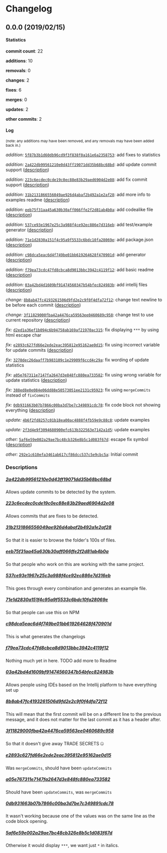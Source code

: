 # Changelog
## 0.0.0 (2019/02/15)
#### Statistics
**commit count**: 22

**additions**: 10

**removals**: 0

**changes**: 2

**fixes**: 6

**merges**: 0

**updates**: 2

**other commits**: 2

#### Log
<small>(note: any additions may have been removed, and any removals may have been added back in.)</small>

*addition:* [`5f87b3b1d60db96cd9f3f838f0a161e6a2358753`](commit/5f87b3b1d60db96cd9f3f838f0a161e6a2358753?refName=refs/heads/master): add fixes to statistics

*addition:* [`2a422db99561210e0d43ff19071dd35b68bc68bd`](commit/2a422db99561210e0d43ff19071dd35b68bc68bd?refName=refs/heads/master): add update commit support ([description](#2a422db99561210e0d43ff19071dd35b68bc68bd))

*addition:* [`223c6ecdec0cde19c0ec88e83b29aed6904d2e08`](commit/223c6ecdec0cde19c0ec88e83b29aed6904d2e08?refName=refs/heads/master): add fix commit support ([description](#223c6ecdec0cde19c0ec88e83b29aed6904d2e08))

*addition:* [`31b2131866556049ae926d4abaf2b492a1e2af28`](commit/31b2131866556049ae926d4abaf2b492a1e2af28?refName=refs/heads/master): add more info to examples readme ([description](#31b2131866556049ae926d4abaf2b492a1e2af28))

*addition:* [`eeb75f31aa45a630b30aff066ffe2f2d81ab4b0a`](commit/eeb75f31aa45a630b30aff066ffe2f2d81ab4b0a?refName=refs/heads/master): add codealike file ([description](#eeb75f31aa45a630b30aff066ffe2f2d81ab4b0a))

*addition:* [`537ce93e1967e25c3a988f4ce92ec886e7d316eb`](commit/537ce93e1967e25c3a988f4ce92ec886e7d316eb?refName=refs/heads/master): add test/example generator ([description](#537ce93e1967e25c3a988f4ce92ec886e7d316eb))

*addition:* [`71e1d2830a151f4c95a9f5533c6bdc10fa28069e`](commit/71e1d2830a151f4c95a9f5533c6bdc10fa28069e?refName=refs/heads/master): add package.json ([description](#71e1d2830a151f4c95a9f5533c6bdc10fa28069e))

*addition:* [`c98dca5eac6d4f749be01bb619264628f470901d`](commit/c98dca5eac6d4f749be01bb619264628f470901d?refName=refs/heads/master): add generator ([description](#c98dca5eac6d4f749be01bb619264628f470901d))

*addition:* [`f79ea73cdc47fd8cbca8d9013bbc3942c4119f12`](commit/f79ea73cdc47fd8cbca8d9013bbc3942c4119f12?refName=refs/heads/master): add basic readme ([description](#f79ea73cdc47fd8cbca8d9013bbc3942c4119f12))

*addition:* [`03a42bd4d1609bf91474560347b54bfec824983b`](commit/03a42bd4d1609bf91474560347b54bfec824983b?refName=refs/heads/master): add intellij files ([description](#03a42bd4d1609bf91474560347b54bfec824983b))

*change:* [`8b8ab47fc4193261506d9fd2e2c9f0f4dfa72f12`](commit/8b8ab47fc4193261506d9fd2e2c9f0f4dfa72f12?refName=refs/heads/master): change text newline to be before each commit ([description](#8b8ab47fc4193261506d9fd2e2c9f0f4dfa72f12))

*change:* [`3f11829000fba42a4476ca59563ee0460689c958`](commit/3f11829000fba42a4476ca59563ee0460689c958?refName=refs/heads/master): change test to use current repository ([description](#3f11829000fba42a4476ca59563ee0460689c958))

*fix:* [`d2ed1a36ef1b094c6b94758ab169af21970ac315`](commit/d2ed1a36ef1b094c6b94758ab169af21970ac315?refName=refs/heads/master): fix displaying `***` by using html escape char

*fix:* [`e2893c627fd66e2ede2eac395812e95162ae0d15`](commit/e2893c627fd66e2ede2eac395812e95162ae0d15?refName=refs/heads/master): fix using incorrect variable for update commits ([description](#e2893c627fd66e2ede2eac395812e95162ae0d15))

*fix:* [`3270dec26daaff7b983109c1e29909f6ccd4c29a`](commit/3270dec26daaff7b983109c1e29909f6ccd4c29a?refName=refs/heads/master): fix wording of update statistics

*fix:* [`a05e767311e7147fa2647d3e848fc880ea733582`](commit/a05e767311e7147fa2647d3e848fc880ea733582?refName=refs/heads/master): fix using wrong variable for update statistics ([description](#a05e767311e7147fa2647d3e848fc880ea733582))

*fix:* [`388ed8e0e084e06dd88e50573051ee2131c95923`](commit/388ed8e0e084e06dd88e50573051ee2131c95923?refName=refs/heads/master): fix using `mergeCommits` instead of `fixCommits`

*fix:* [`0db931663b07b7866c00ba3d7be7c349891cdc78`](commit/0db931663b07b7866c00ba3d7be7c349891cdc78?refName=refs/heads/master): fix code block not showing everything ([description](#0db931663b07b7866c00ba3d7be7c349891cdc78))

*update:* [`4b6f2fd8257c01b18ea00ac4888f4fb59e9c88c8`](commit/4b6f2fd8257c01b18ea00ac4888f4fb59e9c88c8?refName=refs/heads/master): update examples

*update:* [`2f3d4e9f3094680900efc613b322563e7142a1d5`](commit/2f3d4e9f3094680900efc613b322563e7142a1d5?refName=refs/heads/master): update examples

*other:* [`5af6e59e002a29ae7bc48cb326e8b5c1d083f67d`](commit/5af6e59e002a29ae7bc48cb326e8b5c1d083f67d?refName=refs/heads/master): escape fix symbol ([description](#5af6e59e002a29ae7bc48cb326e8b5c1d083f67d))

*other:* [`292e1c610efa3461ab617cf86dcc537c5e9cbc5a`](commit/292e1c610efa3461ab617cf86dcc537c5e9cbc5a?refName=refs/heads/master): Initial commit
### Descriptions
##### [2a422db99561210e0d43ff19071dd35b68bc68bd](commit/2a422db99561210e0d43ff19071dd35b68bc68bd?refName=refs/heads/master)
Allows update commits to be detected by the system.
##### [223c6ecdec0cde19c0ec88e83b29aed6904d2e08](commit/223c6ecdec0cde19c0ec88e83b29aed6904d2e08?refName=refs/heads/master)
Allows commits that are fixes to be detected.
##### [31b2131866556049ae926d4abaf2b492a1e2af28](commit/31b2131866556049ae926d4abaf2b492a1e2af28?refName=refs/heads/master)
So that it is easier to browse the folder's 100s of files.
##### [eeb75f31aa45a630b30aff066ffe2f2d81ab4b0a](commit/eeb75f31aa45a630b30aff066ffe2f2d81ab4b0a?refName=refs/heads/master)
So that people who work on this are working with the same project.
##### [537ce93e1967e25c3a988f4ce92ec886e7d316eb](commit/537ce93e1967e25c3a988f4ce92ec886e7d316eb?refName=refs/heads/master)
This goes through every combination and generates an example file.
##### [71e1d2830a151f4c95a9f5533c6bdc10fa28069e](commit/71e1d2830a151f4c95a9f5533c6bdc10fa28069e?refName=refs/heads/master)
So that people can use this on NPM
##### [c98dca5eac6d4f749be01bb619264628f470901d](commit/c98dca5eac6d4f749be01bb619264628f470901d?refName=refs/heads/master)
This is what generates the changelogs
##### [f79ea73cdc47fd8cbca8d9013bbc3942c4119f12](commit/f79ea73cdc47fd8cbca8d9013bbc3942c4119f12?refName=refs/heads/master)
Nothing much yet in here. TODO add more to Readme
##### [03a42bd4d1609bf91474560347b54bfec824983b](commit/03a42bd4d1609bf91474560347b54bfec824983b?refName=refs/heads/master)
Allows people using IDEs based on the Intellij platform to have everything set up
##### [8b8ab47fc4193261506d9fd2e2c9f0f4dfa72f12](commit/8b8ab47fc4193261506d9fd2e2c9f0f4dfa72f12?refName=refs/heads/master)
This will mean that the first commit will be on a different line to the previous message, and it does not matter for the last commit as it has a header after.
##### [3f11829000fba42a4476ca59563ee0460689c958](commit/3f11829000fba42a4476ca59563ee0460689c958?refName=refs/heads/master)
So that it doesn't give away TRADE SECRETS 🤐
##### [e2893c627fd66e2ede2eac395812e95162ae0d15](commit/e2893c627fd66e2ede2eac395812e95162ae0d15?refName=refs/heads/master)
Was `mergeCommits`, should have been `updateCommits`
##### [a05e767311e7147fa2647d3e848fc880ea733582](commit/a05e767311e7147fa2647d3e848fc880ea733582?refName=refs/heads/master)
Should have been `updateCommits`, was `mergeCommits`
##### [0db931663b07b7866c00ba3d7be7c349891cdc78](commit/0db931663b07b7866c00ba3d7be7c349891cdc78?refName=refs/heads/master)
It wasn't working because one of the values was on the same line as the code block opening.
##### [5af6e59e002a29ae7bc48cb326e8b5c1d083f67d](commit/5af6e59e002a29ae7bc48cb326e8b5c1d083f67d?refName=refs/heads/master)
Otherwise it would display `***`, we want just `*` in italics.
